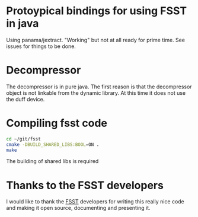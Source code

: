 # Protoypical bindings for using FSST in java

Using panama/jextract. "Working" but not at all ready for prime time. See issues for things to be done.

# Decompressor

The decompressor is in pure java. The first reason is that the decompressor object is not linkable from the dynamic library.
At this time it does not use the duff device.

# Compiling fsst code

```sh
cd ~/git/fsst
cmake -DBUILD_SHARED_LIBS:BOOL=ON .
make
```
The building of shared libs is required

# Thanks to the FSST developers

I would like to thank the [FSST](https://github.com/cwida/fsst) developers for writing this really nice code and making it open source, 
documenting and presenting it.
